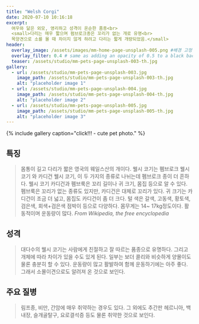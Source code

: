```yaml
---
title: "Welsh Corgi"
date: 2020-07-10 10:16:18
excerpt: 
  여우와 닮은 외모, 영리하고 성격이 온순한 품종<br>
  <small>다리는 매우 짧으며 펌브로크종은 꼬리가 없는 개로 유명<br>
  목양견으로 소를 몰 때 차이지 않게 하려고 다리는 짧게 개량되었음.</small>
header:
  overlay_image: /assets/images/mm-home-page-unsplash-005.png #배경 고정
  overlay_filter: 0.4 # same as adding an opacity of 0.5 to a black background
  teaser: /assets/studio/mm-pets-page-unsplash-003-th.jpg
gallery:
  - url: /assets/studio/mm-pets-page-unsplash-003.jpg
    image_path: /assets/studio/mm-pets-page-unsplash-003-th.jpg
    alt: "placeholder image 1"
  - url: /assets/studio/mm-pets-page-unsplash-004.jpg
    image_path: /assets/studio/mm-pets-page-unsplash-004-th.jpg
    alt: "placeholder image 2"
  - url: /assets/studio/mm-pets-page-unsplash-005.jpg
    image_path: /assets/studio/mm-pets-page-unsplash-005-th.jpg
    alt: "placeholder image 3"
---
```


{% include gallery caption="click!!! - cute pet photo." %}

## 특징
> 몸통이 길고 다리가 짧은 영국의 웨일스산의 개이다. 웰시 코기는 펨브로크 웰시 코기 와 카디건 웰시 코기, 이 두 가지의 종류로 나뉘는데 펨브로크 종이 더 흔하다. 웰시 코기 카디건과 펨브룩은 꼬리 길이나 귀 크기, 몸집 등으로 알 수 있다. 펨브룩은 꼬리가 없는 종류도 있지만, 카디건은 대체로 꼬리가 있다. 귀 크기는 카디건이 조금 더 넓고, 몸집도 카디건이 좀 더 크다. 털 색은 갈색, 고동색, 황토색, 검은색, 회색+검은색 점박이 등으로 다양하다. 몸무게는 14~ 17kg정도이다. 활동적이며 운동량이 많다.
<cite>From Wikipedia, the free encyclopedia</cite>

## 성격
> 대다수의 웰시 코기는 사람에게 친절하고 잘 따르는 품종으로 유명하다. 그리고 개체에 따라 차이가 있을 수도 있게 된다. 일부는 보더 콜리와 비슷하게 양몰이도 물론 충분히 할 수 있다. 운동량이 많고 활발하여 함께 운동하기에는 아주 좋다. 그래서 소몰이견으로도 알려져 온 것으로 보인다.

## 주요 질병
> 림프종, 비만, 간암에 매우 취약하는 경우도 있다. 그 외에도 추간판 헤르니아, 백내장, 슬개골탈구, 요로결석증 등도 물론 취약한 것으로 보인다.
